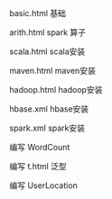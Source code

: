 basic.html  基础

arith.html spark 算子

scala.html scala安装

maven.html maven安装

hadoop.html hadoop安装

hbase.xml hbase安装

spark.xml spark安装

编写 WordCount

编写 t.html 泛型

编写 UserLocation